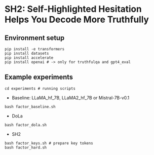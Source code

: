 SH2: Self-Highlighted Hesitation Helps You Decode More Truthfully
===

## Environment setup

```
pip install -e transformers
pip install datasets
pip install accelerate
pip install openai # -> only for truthfulqa and gpt4_eval
```

## Example experiments
```
cd experiments # running scripts
```

- Baseline: LLaMA_hf_7B, LLaMA2_hf_7B or Mistral-7B-v0.1
```
bash factor_baseline.sh
```

- DoLa
```
bash factor_dola.sh
```

- SH2
```
bash factor_keys.sh # prepare key tokens
bash factor_hard.sh
```
